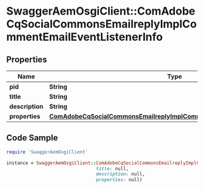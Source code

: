 # SwaggerAemOsgiClient::ComAdobeCqSocialCommonsEmailreplyImplCommentEmailEventListenerInfo

## Properties

Name | Type | Description | Notes
------------ | ------------- | ------------- | -------------
**pid** | **String** |  | [optional] 
**title** | **String** |  | [optional] 
**description** | **String** |  | [optional] 
**properties** | [**ComAdobeCqSocialCommonsEmailreplyImplCommentEmailEventListenerProperties**](ComAdobeCqSocialCommonsEmailreplyImplCommentEmailEventListenerProperties.md) |  | [optional] 

## Code Sample

```ruby
require 'SwaggerAemOsgiClient'

instance = SwaggerAemOsgiClient::ComAdobeCqSocialCommonsEmailreplyImplCommentEmailEventListenerInfo.new(pid: null,
                                 title: null,
                                 description: null,
                                 properties: null)
```


